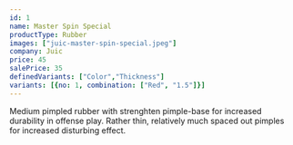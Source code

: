 ```yaml
---
id: 1
name: Master Spin Special 
productType: Rubber
images: ["juic-master-spin-special.jpeg"]
company: Juic
price: 45   
salePrice: 35
definedVariants: ["Color","Thickness"] 
variants: [{no: 1, combination: ["Red", "1.5"]}]    
---
```

Medium pimpled rubber with strenghten pimple-base for increased durability in offense play. Rather thin, relatively much spaced out pimples for increased disturbing effect.